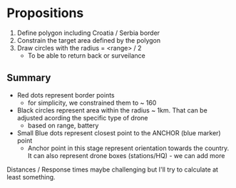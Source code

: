 # Propositions

1. Define polygon including Croatia / Serbia border
2. Constrain the target area defined by the polygon
3. Draw circles with the radius = \<range\> / 2
   * To be able to return back or surveilance

## Summary

* Red dots represent border points
  * for simplicity, we constrained them to ~ 160
* Black circles represent area within the radius ~ 1km. That can be adjusted acording the specific type of drone
  * based on range, battery
* Small Blue dots represent closest point to the ANCHOR (blue marker) point
  * Anchor point in this stage represent orientation towards the country. It can also represent drone boxes (stations/HQ) - we can add more


Distances / Response times maybe challenging but I'll try to calculate at least something.
